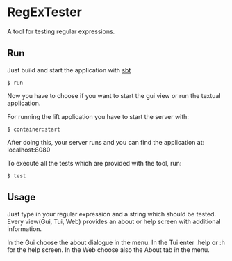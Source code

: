 RegExTester
===========
A tool for testing regular expressions.

Run
---
Just build and start the application with [sbt](https://github.com/harrah/xsbt/wiki)
```$ sbt
$ run
```
Now you have to choose if you want to start the gui view or run the textual application.

For running the lift application you have to start the server with:
```$ sbt
$ container:start
```

After doing this, your server runs and you can find the application at: localhost:8080

To execute all the tests which are provided with the tool, run:
```$ sbt
$ test
```
Usage
---
Just type in your regular expression and a string which should be tested.
Every view(Gui, Tui, Web) provides an about or help screen with additional information.

In the Gui choose the about dialogue in the menu.
In the Tui enter :help or :h for the help screen.
In the Web choose also the About tab in the menu.
